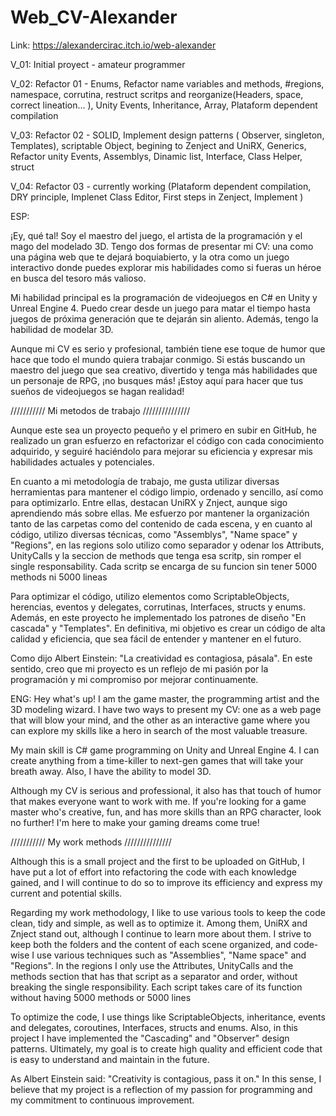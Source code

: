 # Web_CV-Alexander
Link: https://alexandercirac.itch.io/web-alexander


V_01: Initial proyect - amateur programmer

V_02: Refactor 01 - Enums, Refactor name variables and methods, #regions, namespace, corrutina, restruct scritps and reorganize(Headers, space, correct lineation... ), Unity Events, Inheritance, Array, Plataform dependent compilation

V_03: Refactor 02 - SOLID,  Implement design patterns ( Observer, singleton, Templates), scriptable Object, begining to Zenject and UniRX, Generics, Refactor unity Events, Assemblys, Dinamic list, Interface, Class Helper, struct

V_04: Refactor 03 - currently working (Plataform dependent compilation,  DRY principle, Implenet Class Editor, First steps in Zenject, Implement )

ESP: 

¡Ey, qué tal! Soy el maestro del juego, el artista de la programación y el mago del modelado 3D. Tengo dos formas de presentar mi CV: una como una página web que te dejará boquiabierto, y la otra como un juego interactivo donde puedes explorar mis habilidades como si fueras un héroe en busca del tesoro más valioso.

Mi habilidad principal es la programación de videojuegos en C# en Unity y Unreal Engine 4. Puedo crear desde un juego para matar el tiempo hasta juegos de próxima generación que te dejarán sin aliento. Además, tengo la habilidad de modelar 3D.

Aunque mi CV es serio y profesional, también tiene ese toque de humor que hace que todo el mundo quiera trabajar conmigo. Si estás buscando un maestro del juego que sea creativo, divertido y tenga más habilidades que un personaje de RPG, ¡no busques más! ¡Estoy aquí para hacer que tus sueños de videojuegos se hagan realidad!

/////////// Mi metodos de trabajo ///////////////

Aunque este sea un proyecto pequeño y el primero en subir en GitHub, he realizado un gran esfuerzo en refactorizar el código con cada conocimiento adquirido, y seguiré haciéndolo para mejorar su eficiencia y expresar mis habilidades actuales y potenciales.

En cuanto a mi metodología de trabajo, me gusta utilizar diversas herramientas para mantener el código limpio, ordenado y sencillo, así como para optimizarlo. Entre ellas, destacan UniRX y Znject, aunque sigo aprendiendo más sobre ellas. Me esfuerzo por mantener la organización tanto de las carpetas como del contenido de cada escena, y en cuanto al código, utilizo diversas técnicas, como "Assemblys", "Name space" y "Regions", en las regions solo utilizo como separador y odenar los Attributs, UnityCalls y la seccion de methods que tenga esa scritp, sin romper el single responsability. Cada scritp se encarga de su funcion sin tener 5000 methods ni 5000 lineas 

Para optimizar el código, utilizo elementos como ScriptableObjects, herencias, eventos y delegates, corrutinas, Interfaces, structs y enums. Además, en este proyecto he implementado los patrones de diseño "En cascada" y "Templates". En definitiva, mi objetivo es crear un código de alta calidad y eficiencia, que sea fácil de entender y mantener en el futuro.

Como dijo Albert Einstein: "La creatividad es contagiosa, pásala". En este sentido, creo que mi proyecto es un reflejo de mi pasión por la programación y mi compromiso por mejorar continuamente.

ENG: 
Hey what's up! I am the game master, the programming artist and the 3D modeling wizard. I have two ways to present my CV: one as a web page that will blow your mind, and the other as an interactive game where you can explore my skills like a hero in search of the most valuable treasure.

My main skill is C# game programming on Unity and Unreal Engine 4. I can create anything from a time-killer to next-gen games that will take your breath away. Also, I have the ability to model 3D.

Although my CV is serious and professional, it also has that touch of humor that makes everyone want to work with me. If you're looking for a game master who's creative, fun, and has more skills than an RPG character, look no further! I'm here to make your gaming dreams come true!

/////////// My work methods ///////////////

Although this is a small project and the first to be uploaded on GitHub, I have put a lot of effort into refactoring the code with each knowledge gained, and I will continue to do so to improve its efficiency and express my current and potential skills.

Regarding my work methodology, I like to use various tools to keep the code clean, tidy and simple, as well as to optimize it. Among them, UniRX and Znject stand out, although I continue to learn more about them. I strive to keep both the folders and the content of each scene organized, and code-wise I use various techniques such as "Assemblies", "Name space" and "Regions". In the regions I only use the Attributes, UnityCalls and the methods section that has that script as a separator and order, without breaking the single responsibility. Each script takes care of its function without having 5000 methods or 5000 lines

To optimize the code, I use things like ScriptableObjects, inheritance, events and delegates, coroutines, Interfaces, structs and enums. Also, in this project I have implemented the "Cascading" and "Observer" design patterns. Ultimately, my goal is to create high quality and efficient code that is easy to understand and maintain in the future.

As Albert Einstein said: "Creativity is contagious, pass it on." In this sense, I believe that my project is a reflection of my passion for programming and my commitment to continuous improvement.
